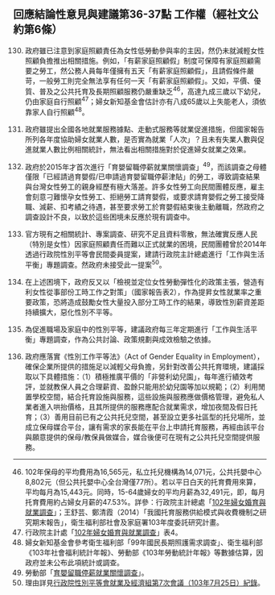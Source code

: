 ## 回應結論性意見與建議第36-37點 工作權（經社文公約第6條）

<ol start="130">
  <li><p>政府雖已注意到家庭照顧責任為女性低勞動參與率的主因，然仍未就減輕女性照顧負擔推出相關措施。例如，「有薪家庭照顧假」制度可保障有家庭照顧需要之勞工，然公務人員每年僅擁有五天「有薪家庭照顧假」，且請假條件嚴苛，一般勞工則完全無法享有任何一天「有薪家庭照顧假」。又如，平價、優質、普及之公共托育及長期照顧服務仍嚴重缺乏<sup>46</sup>，高達九成三歲以下幼兒，仍由家庭自行照顧<sup>47</sup>；婦女新知基金會估計亦有八成65歲以上失能老人，須依靠家人自行照顧<sup>48</sup>。</p></li>

  <li><p>政府雖提出全國各地就業服務據點、走動式服務等就業促進措施，但國家報告所列各年度協助婦女就業人數，是否實為就業「人次」？且未有失業人數與促進就業人數比例相關統計，無法看出相關措施對於促進婦女就業之效果。</p></li>

  <li><p>政府於2015年才首次進行「育嬰留職停薪就業關懷調查」<sup>49</sup>，而該調查之母體僅限「已經請過育嬰假/已申請過育嬰留職停薪津貼」的勞工，導致調查結果與台灣女性勞工的親身經歷有極大落差。許多女性勞工向民間團體反應，雇主會刻意刁難懷孕女性勞工、拒絕勞工請育嬰假，或要求請育嬰假之勞工接受降職、減薪、扣考績之待遇，甚至要求勞工於育嬰假結束後主動離職，然政府之調查設計不良，以致於這些困境未反應於現有調查中。</p></li>

  <li><p>官方現有之相關統計、專案調查、研究不足且資料零散，無法確實反應人民（特別是女性）因家庭照顧責任而難以正式就業的困境，民間團體曾於2014年透過行政院性別平等會民間委員提案，建請行政院主計總處進行「工作與生活平衡」專題調查。然政府未接受此一提案<sup>50</sup>。</p></li>

  <li><p>在上述困境下，政府反又以「檢視並定位女性勞動彈性化的政策主張，營造有利女性從事部份工時工作之對策」（國家報告表2），作為提昇女性就業率之重要政策，恐將造成鼓勵女性大量投入部分工時工作的結果，導致性別薪資差距持續擴大，惡化性別不平等。</p></li>

  <li><p>為促進職場及家庭中的性別平等，建議政府每三年定期進行「工作與生活平衡」專題調查，作為公共討論、政策規劃與成效檢驗之依據。</p></li>

  <li><p>政府應落實《性別工作平等法》（Act of Gender Equality in Employment），確保企業所提供的措施足以減輕父母負擔，另針對改善公共托育環境，建議採取以下具體措施：（1）積極推廣平價的「非營利幼兒園」，每年進行績效考評，並就教保人員之合理薪資、盈餘只能用於幼兒園等加以規範；（2）利用閒置學校空間，結合托育設施與服務，這些設施與服務應做價格管理，避免私人業者進入哄抬價格，且其所提供的服務應配合就業需求，增加夜間及假日托育；（3）善用目前已有之公共托兒空間，甚至設立更多社區型的托兒場所，並成立保母媒合平台，讓有需求的家長能在平台上申請托育服務，再經由該平台與願意提供的保母/教保員做媒合，媒合後便可在現有之公共托兒空間提供服務。</p></li>
</ol>

-----

<ol start="46">
  <li>102年保母的平均費用為16,565元，私立托兒機構為14,071元，公共托嬰中心8,802元（但公共托嬰中心全台灣僅77所）。若以平日白天的托育費用來算，平均每月為15,443元。同時，15-64歲婦女的平均月薪為32,491元，即，每月托育費用約占婦女月薪的47.53%。詳參：行政院主計總處「<a href="http://ebook.dgbas.gov.tw/public/Data/45593632ONHRMIO7.pdf" target="_blank">102年婦女婚育與就業調查</a>」；王舒芸、鄭清霞（2014）「我國托育服務供給模式與收費機制之研究期末報告」，衛生福利部社會及家庭署103年度委託研究計畫。</li>
  <li>行政院主計處「<a href="https://www.dgbas.gov.tw/ct.asp?xItem=35733&CtNode=3304&mp=1" target="_blank">102年婦女婚育與就業調查</a>」表4。</li>
  <li>婦女新知基金會參考衛生福利部「99年國民長期照護需求調查」、衛生福利部《103年社會福利統計年報》、勞動部《103年勞動統計年報》等數據估算，因政府並未公布此項統計或調查。</li>
  <li>勞動部「<a href="http://statdb.mol.gov.tw/html/svy03/0323menu.htm" target="_blank">育嬰留職停薪就業關懷調查</a>」。</li>
  <li>理由詳見<a href="http://www.gec.ey.gov.tw/Common/HitCount.ashx?p=D088CF286338ED1CAA2DABF9F30230D8AE7C3EBBB15898980C33F42191337E14057BC551BC97340D5C22662FC9DE0076B3C5ECE5E663CB46F24889147D7313E936475C670C7B90AFE2E87524F053FF314BD08AE53830C3EF352003CF84A4D1E9&type=FB01D469347C76A7&s=A5A29673E377D5B2" target="_blank">行政院性別平等會就業及經濟組第7次會議（103年7月25日）紀錄</a>。</li>
</ol>
